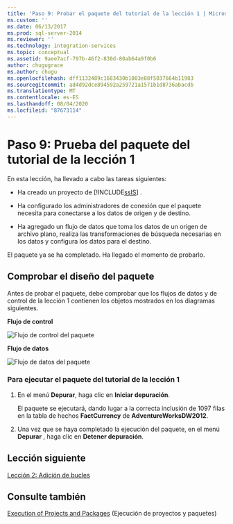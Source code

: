 ```yaml
---
title: 'Paso 9: Probar el paquete del tutorial de la lección 1 | Microsoft Docs'
ms.custom: ''
ms.date: 06/13/2017
ms.prod: sql-server-2014
ms.reviewer: ''
ms.technology: integration-services
ms.topic: conceptual
ms.assetid: 9aee7acf-797b-46f2-830d-80ab64a9f0b6
author: chugugrace
ms.author: chugu
ms.openlocfilehash: dff1132489c1683430b1003e88f5037664b11983
ms.sourcegitcommit: ad4d92dce894592a259721a1571b1d8736abacdb
ms.translationtype: MT
ms.contentlocale: es-ES
ms.lasthandoff: 08/04/2020
ms.locfileid: "87673114"
---
```

# <a name="step-9-testing-the-lesson-1-tutorial-package"></a>Paso 9: Prueba del paquete del tutorial de la lección 1
  En esta lección, ha llevado a cabo las tareas siguientes:  
  
-   Ha creado un proyecto de [!INCLUDE[ssIS](../includes/ssis-md.md)] .  
  
-   Ha configurado los administradores de conexión que el paquete necesita para conectarse a los datos de origen y de destino.  
  
-   Ha agregado un flujo de datos que toma los datos de un origen de archivo plano, realiza las transformaciones de búsqueda necesarias en los datos y configura los datos para el destino.  
  
 El paquete ya se ha completado. Ha llegado el momento de probarlo.  
  
## <a name="checking-the-package-layout"></a>Comprobar el diseño del paquete  
 Antes de probar el paquete, debe comprobar que los flujos de datos y de control de la lección 1 contienen los objetos mostrados en los diagramas siguientes.  
  
 **Flujo de control**  
  
 ![Flujo de control del paquete](../../2014/tutorials/media/task9lesson1control.gif "Flujo de control del paquete")  
  
 **Flujo de datos**  
  
 ![Flujo de datos del paquete](../../2014/tutorials/media/task9lesson1data.gif "Flujo de datos del paquete")  
  
### <a name="to-run-the-lesson-1-tutorial-package"></a>Para ejecutar el paquete del tutorial de la lección 1  
  
1.  En el menú **Depurar**, haga clic en **Iniciar depuración**.  
  
     El paquete se ejecutará, dando lugar a la correcta inclusión de 1097 filas en la tabla de hechos **FactCurrency** de **AdventureWorksDW2012**.  
  
2.  Una vez que se haya completado la ejecución del paquete, en el menú **Depurar** , haga clic en **Detener depuración**.  
  
## <a name="next-lesson"></a>Lección siguiente  
 [Lección 2: Adición de bucles](../integration-services/lesson-2-adding-looping-with-ssis.md)  
  
## <a name="see-also"></a>Consulte también  
 [Execution of Projects and Packages](packages/run-integration-services-ssis-packages.md) (Ejecución de proyectos y paquetes)  
  
  
